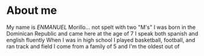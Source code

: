 
# About me 



<p class= "font">
    My name is <em>ENMANUEL</em> Morillo... not spelt with two "M's"
    I was born in the Dominican Republic and came here at the age of 7
    I speak both spanish and english fluently 
    When I was in high school I played basketball, football, and ran track and field 
    I come from a family of 5 and I'm the oldest out of 
    </p>
 
 